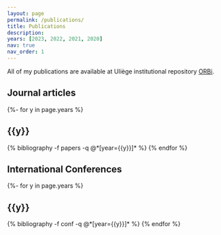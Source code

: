 ```yaml
---
layout: page
permalink: /publications/
title: Publications
description: 
years: [2023, 2022, 2021, 2020]
nav: true
nav_order: 1
---
```


All of my publications are available at Uliège institutional repository [ORBi](https://orbi.uliege.be/profile?uid=p179634).

## Journal articles
<!-- _pages/publications.md -->
<div class="publications">
{%- for y in page.years %}
  <h2 class="year">{{y}}</h2>
  {% bibliography -f papers -q @*[year={{y}}]* %}
{% endfor %}

</div>

## International Conferences
<!-- _pages/publications.md -->
<div class="publications">
{%- for y in page.years %}
  <h2 class="year">{{y}}</h2>
  {% bibliography -f conf -q @*[year={{y}}]* %}
{% endfor %}

</div>
